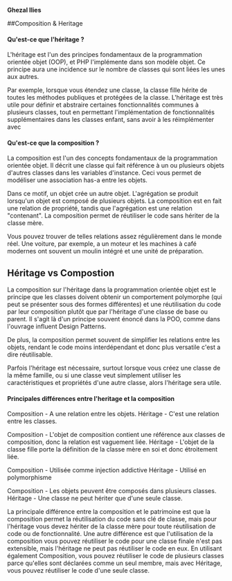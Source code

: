 **Ghezal Ilies**	

##Composition & Heritage

#### Qu'est-ce que l'héritage ?
	
L'héritage est l'un des principes fondamentaux de la programmation orientée objet (OOP), et PHP l'implémente dans son modèle objet. Ce principe aura une incidence sur le nombre de classes qui sont liées les unes aux autres.

Par exemple, lorsque vous étendez une classe, la classe fille hérite de toutes les méthodes publiques et protégées de la classe.
L'héritage est très utile pour définir et abstraire certaines fonctionnalités communes à plusieurs classes, tout en permettant l'implémentation de fonctionnalités supplémentaires dans les classes enfant, sans avoir à les réimplémenter avec

#### Qu'est-ce que la composition ?

La composition est l'un des concepts fondamentaux de la programmation orientée objet. Il décrit une classe qui fait référence à un ou plusieurs objets d'autres classes dans les variables d'instance. Ceci vous permet de modéliser une association has-a entre les objets.
	
Dans ce motif, un objet crée un autre objet. L'agrégation se produit lorsqu'un objet est composé de plusieurs objets. La composition est en fait une relation de propriété, tandis que l'agrégation est une relation "contenant". La composition permet de réutiliser le code sans hériter de la classe mère.

Vous pouvez trouver de telles relations assez régulièrement dans le monde réel. Une voiture, par exemple, a un moteur et les machines à café modernes ont souvent un moulin intégré et une unité de préparation.

## Héritage vs Compostion  

La composition sur l'héritage dans la programmation orientée objet est le principe que les classes doivent obtenir un comportement polymorphe (qui peut se présenter sous des formes différentes) et une réutilisation du code par leur composition plutôt que par l'héritage d'une classe de base ou parent. Il s'agit là d'un principe souvent énoncé dans la POO, comme dans l'ouvrage influent Design Patterns.

De plus, la composition permet souvent de simplifier les relations entre les objets, rendant le code moins interdépendant et donc plus versatile c'est a dire réutilisable.
	
Parfois l'héritage est nécessaire, surtout lorsque vous créez une classe de la même famille, ou si une classe veut simplement utiliser les caractéristiques et propriétés d'une autre classe, alors l'héritage sera utile.

#### Principales différences entre l'heritage et la composition

Composition - A une relation entre les objets.
Héritage - C'est une relation entre les classes.

Composition - L'objet de composition contient une référence aux classes de composition, donc la relation est vaguement liée.
Héritage - L'objet de la classe fille porte la définition de la classe mère en soi et donc étroitement liée.

Composition - Utilisée comme injection addictive
Héritage - Utilisé en polymorphisme

Composition - Les objets peuvent être composés dans plusieurs classes.
Héritage - Une classe ne peut hériter que d'une seule classe.


La principale différence entre la composition et le patrimoine est que la composition permet la réutilisation du code sans clé de classe, mais pour l'héritage vous devez hériter de la classe mère pour toute réutilisation de code ou de fonctionnalité. Une autre différence est que l'utilisation de la composition vous pouvez réutiliser le code pour une classe finale n'est pas extensible, mais l'héritage ne peut pas réutiliser le code en eux. En utilisant également Composition, vous pouvez réutiliser le code de plusieurs classes parce qu'elles sont déclarées comme un seul membre, mais avec Héritage, vous pouvez réutiliser le code d'une seule classe.